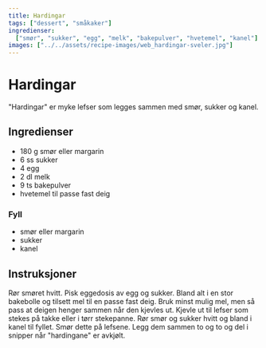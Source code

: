 ```yaml
---
title: Hardingar
tags: ["dessert", "småkaker"]
ingredienser:
  ["smør", "sukker", "egg", "melk", "bakepulver", "hvetemel", "kanel"]
images: ["../../assets/recipe-images/web_hardingar-sveler.jpg"]
---
```


# Hardingar

"Hardingar" er myke lefser som legges sammen med smør, sukker og kanel.

## Ingredienser

- 180 g smør eller margarin
- 6 ss sukker
- 4 egg
- 2 dl melk
- 9 ts bakepulver
- hvetemel til passe fast deig

### Fyll

- smør eller margarin
- sukker
- kanel

## Instruksjoner

Rør smøret hvitt. Pisk eggedosis av egg og sukker. Bland alt i en stor bakebolle og tilsett mel til en passe fast deig. Bruk minst mulig mel, men så pass at deigen henger sammen når den kjevles ut. Kjevle ut til lefser som stekes på takke eller i tørr stekepanne. Rør smør og sukker hvitt og bland i kanel til fyllet. Smør dette på lefsene. Legg dem sammen to og to og del i snipper når "hardingane" er avkjølt.
